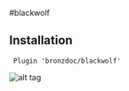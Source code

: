 #blackwolf

## Installation

<code> Plugin 'bronzdoc/blackwolf' </code>

![alt tag](http://i.imgur.com/BRtioX8.png)
